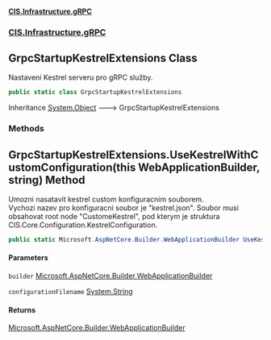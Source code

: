 #### [CIS.Infrastructure.gRPC](index.md 'index')
### [CIS.Infrastructure.gRPC](CIS.Infrastructure.gRPC.md 'CIS.Infrastructure.gRPC')

## GrpcStartupKestrelExtensions Class

Nastavení Kestrel serveru pro gRPC služby.

```csharp
public static class GrpcStartupKestrelExtensions
```

Inheritance [System.Object](https://docs.microsoft.com/en-us/dotnet/api/System.Object 'System.Object') &#129106; GrpcStartupKestrelExtensions
### Methods

<a name='CIS.Infrastructure.gRPC.GrpcStartupKestrelExtensions.UseKestrelWithCustomConfiguration(thisMicrosoft.AspNetCore.Builder.WebApplicationBuilder,string)'></a>

## GrpcStartupKestrelExtensions.UseKestrelWithCustomConfiguration(this WebApplicationBuilder, string) Method

Umozni nasatavit kestrel custom konfiguracnim souborem.  
Vychozi nazev pro konfiguracni soubor je "kestrel.json". Soubor musi obsahovat root node "CustomeKestrel", pod kterym je struktura CIS.Core.Configuration.KestrelConfiguration.

```csharp
public static Microsoft.AspNetCore.Builder.WebApplicationBuilder UseKestrelWithCustomConfiguration(this Microsoft.AspNetCore.Builder.WebApplicationBuilder builder, string configurationFilename="kestrel.json");
```
#### Parameters

<a name='CIS.Infrastructure.gRPC.GrpcStartupKestrelExtensions.UseKestrelWithCustomConfiguration(thisMicrosoft.AspNetCore.Builder.WebApplicationBuilder,string).builder'></a>

`builder` [Microsoft.AspNetCore.Builder.WebApplicationBuilder](https://docs.microsoft.com/en-us/dotnet/api/Microsoft.AspNetCore.Builder.WebApplicationBuilder 'Microsoft.AspNetCore.Builder.WebApplicationBuilder')

<a name='CIS.Infrastructure.gRPC.GrpcStartupKestrelExtensions.UseKestrelWithCustomConfiguration(thisMicrosoft.AspNetCore.Builder.WebApplicationBuilder,string).configurationFilename'></a>

`configurationFilename` [System.String](https://docs.microsoft.com/en-us/dotnet/api/System.String 'System.String')

#### Returns
[Microsoft.AspNetCore.Builder.WebApplicationBuilder](https://docs.microsoft.com/en-us/dotnet/api/Microsoft.AspNetCore.Builder.WebApplicationBuilder 'Microsoft.AspNetCore.Builder.WebApplicationBuilder')
